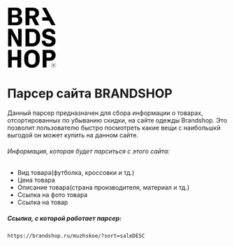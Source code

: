 ![Project Brandshop logo](images/Logo.png)
# Парсер сайта BRANDSHOP

Данный парсер предназначен для сбора информации о товарах, отсортированных по убыванию скидки, на сайте одежды Brandshop. Это позволит пользователю быстро посмотреть какие вещи с наибольшкй выгодой он может купить на данном сайте.



###### Информация, которая будет парситься с этого сайта:
- Вид товара(футболка, кроссовки и тд.)
- Цена товара
- Описание товара(страна производителя, материал и тд.)
- Ссылка на фото товара
- Ссылка на товар


##### Ссылка, с которой работает парсер:
    https://brandshop.ru/muzhskoe/?sort=saleDESC


